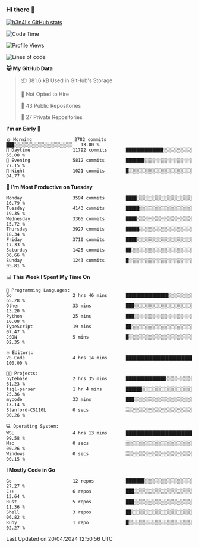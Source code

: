 ### Hi there 👋

[![h3n4l's GitHub stats](https://github-readme-stats.vercel.app/api?username=h3n4l&count_private=true&show_icons=true&theme=radical)](https://github.com/h3n4l/github-readme-stats)

<!--START_SECTION:waka-->
![Code Time](http://img.shields.io/badge/Code%20Time-1%2C865%20hrs%2035%20mins-blue)

![Profile Views](http://img.shields.io/badge/Profile%20Views-0-blue)

![Lines of code](https://img.shields.io/badge/From%20Hello%20World%20I%27ve%20Written-7.1%20million%20lines%20of%20code-blue)

**🐱 My GitHub Data** 

> 📦 381.6 kB Used in GitHub's Storage 
 > 
> 🚫 Not Opted to Hire
 > 
> 📜 43 Public Repositories 
 > 
> 🔑 27 Private Repositories 
 > 
**I'm an Early 🐤** 

```text
🌞 Morning                2782 commits        ███░░░░░░░░░░░░░░░░░░░░░░   13.00 % 
🌆 Daytime                11792 commits       ██████████████░░░░░░░░░░░   55.08 % 
🌃 Evening                5812 commits        ███████░░░░░░░░░░░░░░░░░░   27.15 % 
🌙 Night                  1021 commits        █░░░░░░░░░░░░░░░░░░░░░░░░   04.77 % 
```
📅 **I'm Most Productive on Tuesday** 

```text
Monday                   3594 commits        ████░░░░░░░░░░░░░░░░░░░░░   16.79 % 
Tuesday                  4143 commits        █████░░░░░░░░░░░░░░░░░░░░   19.35 % 
Wednesday                3365 commits        ████░░░░░░░░░░░░░░░░░░░░░   15.72 % 
Thursday                 3927 commits        █████░░░░░░░░░░░░░░░░░░░░   18.34 % 
Friday                   3710 commits        ████░░░░░░░░░░░░░░░░░░░░░   17.33 % 
Saturday                 1425 commits        ██░░░░░░░░░░░░░░░░░░░░░░░   06.66 % 
Sunday                   1243 commits        █░░░░░░░░░░░░░░░░░░░░░░░░   05.81 % 
```


📊 **This Week I Spent My Time On** 

```text
💬 Programming Languages: 
Go                       2 hrs 46 mins       ████████████████░░░░░░░░░   65.28 % 
Other                    33 mins             ███░░░░░░░░░░░░░░░░░░░░░░   13.20 % 
Python                   25 mins             ███░░░░░░░░░░░░░░░░░░░░░░   10.08 % 
TypeScript               19 mins             ██░░░░░░░░░░░░░░░░░░░░░░░   07.47 % 
JSON                     5 mins              █░░░░░░░░░░░░░░░░░░░░░░░░   02.35 % 

🔥 Editors: 
VS Code                  4 hrs 14 mins       █████████████████████████   100.00 % 

🐱‍💻 Projects: 
bytebase                 2 hrs 35 mins       ███████████████░░░░░░░░░░   61.23 % 
tsql-parser              1 hr 4 mins         ██████░░░░░░░░░░░░░░░░░░░   25.36 % 
mycode                   33 mins             ███░░░░░░░░░░░░░░░░░░░░░░   13.14 % 
Stanford-CS110L          0 secs              ░░░░░░░░░░░░░░░░░░░░░░░░░   00.26 % 

💻 Operating System: 
WSL                      4 hrs 13 mins       █████████████████████████   99.58 % 
Mac                      0 secs              ░░░░░░░░░░░░░░░░░░░░░░░░░   00.26 % 
Windows                  0 secs              ░░░░░░░░░░░░░░░░░░░░░░░░░   00.15 % 
```

**I Mostly Code in Go** 

```text
Go                       12 repos            ███████░░░░░░░░░░░░░░░░░░   27.27 % 
C++                      6 repos             ███░░░░░░░░░░░░░░░░░░░░░░   13.64 % 
Rust                     5 repos             ███░░░░░░░░░░░░░░░░░░░░░░   11.36 % 
Shell                    3 repos             ██░░░░░░░░░░░░░░░░░░░░░░░   06.82 % 
Ruby                     1 repo              █░░░░░░░░░░░░░░░░░░░░░░░░   02.27 % 
```




 Last Updated on 20/04/2024 12:50:56 UTC
<!--END_SECTION:waka-->

